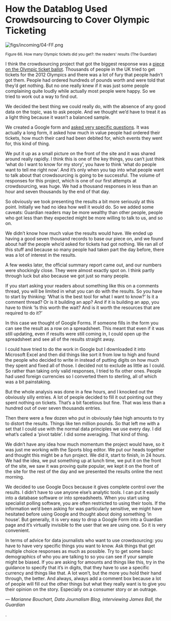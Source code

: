 # How the Datablog Used Crowdsourcing to Cover Olympic Ticketing

![figs/incoming/04-FF.png](http://datajournalismhandbook.org/1.0/en/figs/incoming/04-FF.png "Figure 66. How many Olympic tickets did you get?: the readers' results (The Guardian)")

<small>Figure 66. How many Olympic tickets did you get?: the readers' results (The Guardian)</small>

I think the crowdsourcing project that got the biggest response was a [piece on the Olympic ticket ballot](http://www.guardian.co.uk/sport/london-2012-olympics-blog/2011/jun/03/london-2012-olympic-ticket-crowdsource-result). Thousands of people in the UK tried to get tickets for the 2012 Olympics and there was a lot of fury that people hadn’t got them. People had ordered hundreds of pounds worth and were told that they’d get nothing. But no one really knew if it was just some people complaining quite loudly while actually most people were happy. So we tried to work out a way to find out.

We decided the best thing we could really do, with the absence of any good data on the topic, was to ask people. And we thought we’d have to treat it as a light thing because it wasn’t a balanced sample.

We created a Google form and [asked very specific questions](http://www.guardian.co.uk/sport/london-2012-olympics-blog/2011/jun/01/how-many-olympic-tickets-did-you-get). It was actually a long form, it asked how much in value people had ordered their tickets, how much their card had been debited for, which events they went for, this kind of thing.

We put it up as a small picture on the front of the site and it was shared around really rapidly. I think this is one of the key things, you can’t just think ‘what do I want to know for my story’, you have to think ‘what do people want to tell me right now’. And it’s only when you tap into what people want to talk about that crowdsourcing is going to be successful. The volume of responses for this project, which is one of our first attempts at crowdsourcing, was huge. We had a thousand responses in less than an hour and seven thousands by the end of that day.

So obviously we took presenting the results a bit more seriously at this point. Initially we had no idea how well it would do. So we added some caveats: Guardian readers may be more wealthy than other people, people who got less than they expected might be more willing to talk to us, and so on.

We didn’t know how much value the results would have. We ended up having a good seven thousand records to base our piece on, and we found about half the people who’d asked for tickets had got nothing. We ran all of this stuff and because so many people had taken part the day before, there was a lot of interest in the results.

A few weeks later, the official summary report came out, and our numbers were shockingly close. They were almost exactly spot on. I think partly through luck but also because we got just so many people.

If you start asking your readers about something like this on a comments thread, you will be limited in what you can do with the results. So you have to start by thinking: ‘What is the best tool for what I want to know?’ Is it a comment thread? Or is it building an app? And if it is building an app, you have to think ‘Is this worth the wait? And is it worth the resources that are required to do it?’

In this case we thought of Google Forms. If someone fills in the form you can see the result as a row on a spreadsheet. This meant that even if it was still updating, even if results were still coming in, I could open up the spreadsheet and see all of the results straight away.

I could have tried to do the work in Google but I downloaded it into Microsoft Excel and then did things like sort it from low to high and found the people who decided to write in instead of putting digits on how much they spent and fixed all of those. I decided not to exclude as little as I could. So rather than taking only valid responses, I tried to fix other ones. People had used foreign currencies so I converted them to sterling, all of which was a bit painstaking.

But the whole analysis was done in a few hours, and I knocked out the obviously silly entries. A lot of people decided to fill it out pointing out they spent nothing on tickets. That’s a bit facetious but fine. That was less than a hundred out of over seven thousands entries.

Then there were a few dozen who put in obviously fake high amounts to try to distort the results. Things like ten million pounds. So that left me with a set that I could use with the normal data principles we use every day. I did what’s called a ‘pivot table’. I did some averaging. That kind of thing.

We didn’t have any idea how much momentum the project would have, so it was just me working with the Sports blog editor. We put our heads together and thought this might be a fun project. We did it, start to finish, in 24 hours. We had the idea, we put something up at lunch time, we put it on the front of the site, we saw it was proving quite popular, we kept it on the front of the site for the rest of the day and we presented the results online the next morning.

We decided to use Google Docs because it gives complete control over the results. I didn’t have to use anyone else’s analytic tools. I can put it easily into a database software or into spreadsheets. When you start using specialist polling software, you are often restricted to using their tools. If the information we’d been asking for was particularly sensitive, we might have hesitated before using Google and thought about doing something ‘in house’. But generally, it is very easy to drop a Google Form into a Guardian page and it’s virtually invisible to the user that we are using one. So it is very convenient.

In terms of advice for data journalists who want to use crowdsourcing: you have to have very specific things you want to know. Ask things that get multiple choice responses as much as possible. Try to get some basic demographics of who you are talking to so you can see if your sample might be biased. If you are asking for amounts and things like this, try in the guidance to specify that it’s in digits, that they have to use a specific currency and things like that. A lot won’t, but the more you hold their hand through, the better. And always, always add a comment box because a lot of people will fill out the other things but what they really want is to give you their opinion on the story. Especially on a consumer story or an outrage.

— *Marianne Bouchart, Data Journalism Blog, interviewing James Ball, the Guardian*

.
